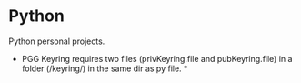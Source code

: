 # Python
Python personal projects.

* PGG Keyring requires two files (privKeyring.file and pubKeyring.file) in a folder (/keyring/) in the same dir as py file. *
